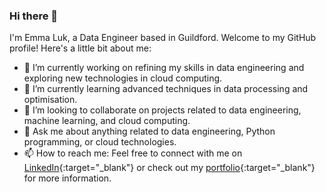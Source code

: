 ### Hi there 👋

I'm Emma Luk, a Data Engineer based in Guildford. Welcome to my GitHub profile! Here's a little bit about me:
- 🔭 I’m currently working on refining my skills in data engineering and exploring new technologies in cloud computing.
- 🌱 I’m currently learning advanced techniques in data processing and optimisation.
- 👯 I’m looking to collaborate on projects related to data engineering, machine learning, and cloud computing.
- 💬 Ask me about anything related to data engineering, Python programming, or cloud technologies.
- 📫 How to reach me: Feel free to connect with me on [LinkedIn](https://www.linkedin.com/in/emma-luk){:target="_blank"} or check out my [portfolio](https://emma-luk.github.io){:target="_blank"} for more information.


<!--
**emma-luk/emma-luk** is a ✨ _special_ ✨ repository because its `README.md` (this file) appears on your GitHub profile.

Here are some ideas to get you started:

- 🔭 I’m currently working on ...
- 🌱 I’m currently learning ...
- 👯 I’m looking to collaborate on ...
- 🤔 I’m looking for help with ...
- 💬 Ask me about ...
- 📫 How to reach me: ...
- 😄 Pronouns: ...
- ⚡ Fun fact: ...
-->
